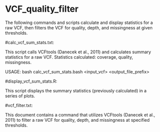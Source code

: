 # VCF_quality_filter
The following commands and scripts calculate and display statistics for a raw VCF, then filters the VCF for quality, depth, and missingness at given thresholds.

#calc_vcf_sum_stats.txt:

This script calls VCFtools (Danecek et al., 2011) and calculates summary statistics for a raw VCF.
Statistics calculated: coverage, quality, missingness.

USAGE: bash calc_vcf_sum_stats.bash <input_vcf> <output_file_prefix>

#display_vcf_sum_stats.R:

This script displays the summary statistics (previously calculated) in a series of plots.

#vcf_filter.txt:

This document contains a command that utilizes VCFtools (Danecek et al., 2011) to filter a raw VCF for quality, depth, and missingness at specified thresholds.
